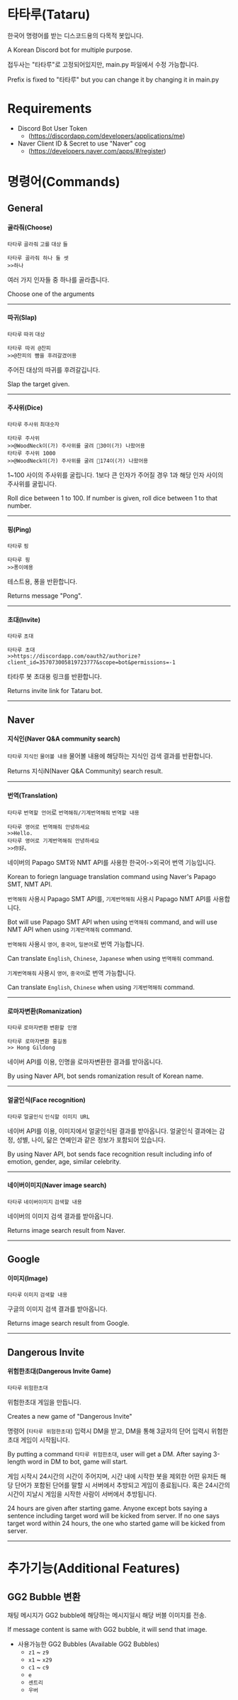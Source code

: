 # 타타루(Tataru)
한국어 명령어를 받는 디스코드용의 다목적 봇입니다.

A Korean Discord bot for multiple purpose.

접두사는 "타타루"로 고정되어있지만, main.py 파일에서 수정 가능합니다.


Prefix is fixed to "타타루" but you can change it by changing it in main.py

# Requirements
- Discord Bot User Token
    - (https://discordapp.com/developers/applications/me)
- Naver Client ID & Secret to use "Naver" cog
    - (https://developers.naver.com/apps/#/register)

# 명령어(Commands)
## General
#### 골라줘(Choose)
`타타루` `골라줘` `고를` `대상` `들`
```
타타루 골라줘 하나 둘 셋
>>하나
```
여러 가지 인자들 중 하나를 골라줍니다.

Choose one of the arguments

*****

#### 따귀(Slap)
`타타루` `따귀` `대상`
```
타타루 따귀 @찬피
>>@찬피의 뺨을 후려갈겼어용
```
주어진 대상의 따귀를 후려갈깁니다.

Slap the target given.

*****

#### 주사위(Dice)
`타타루` `주사위` `최대숫자`
```
타타루 주사위
>>@WoodNeck이(가) 주사위를 굴려 🎲30이(가) 나왔어용
타타루 주사위 1000
>>@WoodNeck이(가) 주사위를 굴려 🎲174이(가) 나왔어용
```
1~100 사이의 주사위를 굴립니다. 1보다 큰 인자가 주어질 경우 1과 해당 인자 사이의 주사위를 굴립니다.

Roll dice between 1 to 100. If number is given, roll dice between 1 to that number.

*****

#### 핑(Ping)
`타타루` `핑`
```
타타루 핑
>>퐁이에용
```
테스트용, 퐁을 반환합니다.

Returns message "Pong".

*****

#### 초대(Invite)
`타타루` `초대`
```
타타루 초대
>>https://discordapp.com/oauth2/authorize?client_id=357073005819723777&scope=bot&permissions=-1
```
타타루 봇 초대용 링크를 반환합니다.

Returns invite link for Tataru bot.

*****

## Naver
#### 지식인(Naver Q&A community search)
`타타루` `지식인` `물어볼 내용`
물어볼 내용에 해당하는 지식인 검색 결과를 반환합니다.

Returns 지식iN(Naver Q&A Community) search result.

*****

#### 번역(Translation)
`타타루` `번역할 언어`로 `번역해줘/기계번역해줘` `번역할 내용`
```
타타루 영어로 번역해줘 안녕하세요
>>Hello.
타타루 영어로 기계번역해줘 안녕하세요
>>你好。
```

네이버의 Papago SMT와 NMT API를 사용한 한국어->외국어 번역 기능입니다.

Korean to foriegn language translation command using Naver's Papago SMT, NMT API.

`번역해줘` 사용시 Papago SMT API를, `기계번역해줘` 사용시 Papago NMT API를 사용합니다.

Bot will use Papago SMT API when using `번역해줘` command, and will use NMT API when using `기계번역해줘` command.

`번역해줘` 사용시 `영어`, `중국어`, `일본어`로 번역 가능합니다.

Can translate `English`, `Chinese`, `Japanese` when using `번역해줘` command.

`기계번역해줘` 사용시 `영어`, `중국어`로 번역 가능합니다.

Can translate `English`, `Chinese` when using `기계번역해줘` command.

*****

#### 로마자변환(Romanization)
`타타루` `로마자변환` `변환할 인명`
```
타타루 로마자변환 홍길동
>> Hong Gildong
```
네이버 API를 이용, 인명을 로마자변환한 결과를 받아옵니다.

By using Naver API, bot sends romanization result of Korean name.

*****

#### 얼굴인식(Face recognition)
`타타루` `얼굴인식` `인식할 이미지 URL`

네이버 API를 이용, 이미지에서 얼굴인식된 결과를 받아옵니다. 얼굴인식 결과에는 감정, 성별, 나이, 닮은 연예인과 같은 정보가 포함되어 있습니다.

By using Naver API, bot sends face recognition result including info of emotion, gender, age, similar celebrity.

*****

#### 네이버이미지(Naver image search)
`타타루` `네이버이미지` `검색할 내용`

네이버의 이미지 검색 결과를 받아옵니다.

Returns image search result from Naver.

*****

## Google
#### 이미지(Image)
`타타루` `이미지` `검색할 내용`

구글의 이미지 검색 결과를 받아옵니다.

Returns image search result from Google.

*****

## Dangerous Invite
#### 위험한초대(Dangerous Invite Game)
`타타루` `위험한초대`

위험한초대 게임을 만듭니다.

Creates a new game of "Dangerous Invite"

명령어 (`타타루 위험한초대`) 입력시 DM을 받고, DM을 통해 3글자의 단어 입력시 위험한초대 게임이 시작됩니다.

By putting a command `타타루 위험한초대`, user will get a DM. After saying 3-length word in DM to bot, game will start.

게임 시작시 24시간의 시간이 주어지며, 시간 내에 시작한 봇을 제외한 어떤 유저든 해당 단어가 포함된 단어를 말할 시 서버에서 추방되고 게임이 종료됩니다. 혹은 24시간의 시간이 지날시 게임을 시작한 사람이 서버에서 추방됩니다.

24 hours are given after starting game. Anyone except bots saying a sentence including target word will be kicked from server. If no one says target word within 24 hours, the one who started game will be kicked from server.

*****

# 추가기능(Additional Features)
## GG2 Bubble 변환
채팅 메시지가 GG2 bubble에 해당하는 메시지일시 해당 버블 이미지를 전송.

If message content is same with GG2 bubble, it will send that image.

- 사용가능한 GG2 Bubbles (Available GG2 Bubbles)
    - `z1` ~ `z9`
    - `x1` ~ `x29`
    - `c1` ~ `c9`
    - `e`
    - `센트리`
    - `우버`
